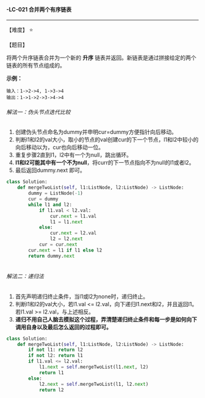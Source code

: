 #### -LC-021 合并两个有序链表

------

【难度】 ⭐ 

【题目】

将两个升序链表合并为一个新的 **升序** 链表并返回。新链表是通过拼接给定的两个链表的所有节点组成的。 

**示例：**

```
输入：1->2->4, 1->3->4
输出：1->1->2->3->4->4
```

###### 解法一：伪头节点迭代比较

1.  创建伪头节点命名为dummy并申明cur=dummy方便指针向后移动。
2.  判断l1和l2的val大小，取小的节点的val创建cur的下一个节点，l1和l2中较小的向后移动以为，cur也向后移动一位。
3.  重复步骤2直到l1，l2中有一个为null，跳出循环。
4.  **l1和l2可能其中有一个不为null**，将curr的下一节点指向不为null的l1或者l2。
5.  最后返回dummy.next 即可。

```python
class Solution:
    def mergeTwoList(self, l1:ListNode, l2:ListNode) -> ListNode:
        dummy = ListNode(-1)
    	cur = dummy
        while l1 and l2:
            if l1.val < l2.val:
        		cur.next = l1.val
                l1 = l1.next
            else:
                cur.next = l2.val
                l2 = l2.next
            cur = cur.next
        cur.next = l1 if l1 else l2
        return dummy.next
        
```



###### 解法二：递归法

1.  首先声明递归终止条件，当l1或l2为none时，递归终止。
2.  判断l1和l2的val大小，若l1.val <= l2.val，向下递归l1.next和l2，并且返回l1。若l1.val >= l2.val，与上述相反。
3.  **递归不用自己人脑去模拟这个过程，弄清楚递归终止条件和每一步是如何向下调用自身以及最后怎么返回的过程即可。**

```python
class Solution:
    def mergeTwoList(self, l1:ListNode, l2:ListNode) -> ListNode:
        if not l1: return l2
        if not l2: return l1
        if l1.val <= l2.val:
            l1.next = self.mergeTwoList(l1.next, l2)
            return l1
        else:
            l2.next = self.mergeTwoList(l1, l2.next)
            return l2
```

